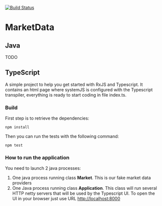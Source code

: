 [![Build Status](https://travis-ci.org/RxHandsOn/MarketData.svg?branch=master)](https://travis-ci.org/RxHandsOn/MarketData)

# MarketData
## Java
TODO

## TypeScript
A simple project to help you get started with RxJS and Typescript. It contains an html page where systemJS is configured with the Typescript transpiler, everything is ready to start coding in file index.ts.

### Build
First step is to retrieve the dependencies:

    npm install

Then you can run the tests with the following command:

    npm test

### How to run the application
You need to launch 2 java processes:

 1. One java process running class **Market**. This is our fake market data providers
 2. One Java process running class **Application**. This class will run several HTTP netty servers that will be used by the Typescript UI. To open the UI in your browser just use URL [http://localhost:8000](http://localhost:8000)
